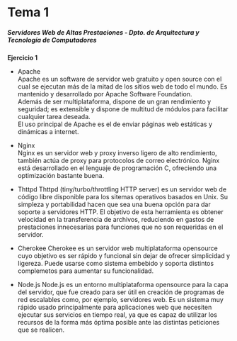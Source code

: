 # Tema 1
##### Servidores Web de Altas Prestaciones - Dpto. de Arquitectura y Tecnología de Computadores

**Ejercicio 1**  

- Apache  
Apache es un software de servidor web gratuito y open source con el cual se ejecutan más de la mitad de los sitios web de todo el mundo. Es mantenido y desarrollado por Apache Software Foundation.  
Además de ser multiplataforma, dispone de un gran rendimiento y seguridad; es extensible y dispone de multitud de módulos para facilitar cualquier tarea deseada.  
El uso principal de Apache es el de enviar páginas web estáticas y dinámicas a internet.  

- Nginx  
Nginx es un servidor web y proxy inverso ligero de alto rendimiento, también actúa de proxy para protocolos de correo electrónico. Nginx está desarrollado en el lenguaje de programación C, ofreciendo 
una optimización bastante buena. 

- Thttpd
Thttpd (tiny/turbo/throttling HTTP server) es un servidor web de código libre disponible para los sitemas operativos basados en Unix. Su simpleza y portabilidad hacen que sea una buena opción para dar soporte 
a servidores HTTP. El objetivo de esta herramienta es obtener velocidad en la transferencia de archivos, reduciendo en gastos de prestaciones innecesarias para funciones que no son requeridas
en el servidor.

- Cherokee
Cherokee es un servidor web multiplataforma opensource cuyo objetivo es ser rápido y funcional sin dejar de ofrecer simplicidad y ligereza. Puede usarse como sistema embebido y soporta distintos
complemetos para aumentar su funcionalidad.

- Node.js
Node.js es un entorno multiplataforma opensource para la capa del servidor, que fue creado para ser útil en creación de programas de red escalables como, por ejemplo, servidores web. 
Es un sistema muy rápido usado principalmente para aplicaciones web que necesiten ejecutar sus servicios en tiempo real, ya que es capaz de utilizar los recursos de la forma más óptima posible ante las 
distintas peticiones que se realicen.